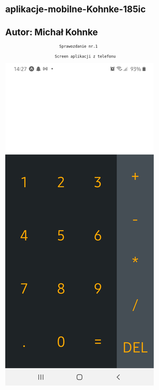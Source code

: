 # aplikacje-mobilne-Kohnke-185ic
# Autor: Michał Kohnke

						   	Sprawozdanie nr.1

						  Screen aplikacji z telefonu
![alt text](https://github.com/MichalKohnke/aplikacje-mobilne-Kohnke-185ic/blob/master/lab1/lab1_screeny/appka.jpg)

